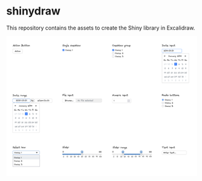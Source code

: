 # shinydraw
This repository contains the assets to create the Shiny library in Excalidraw.

<img src='images/basic-widgets.png' align="centre"/>